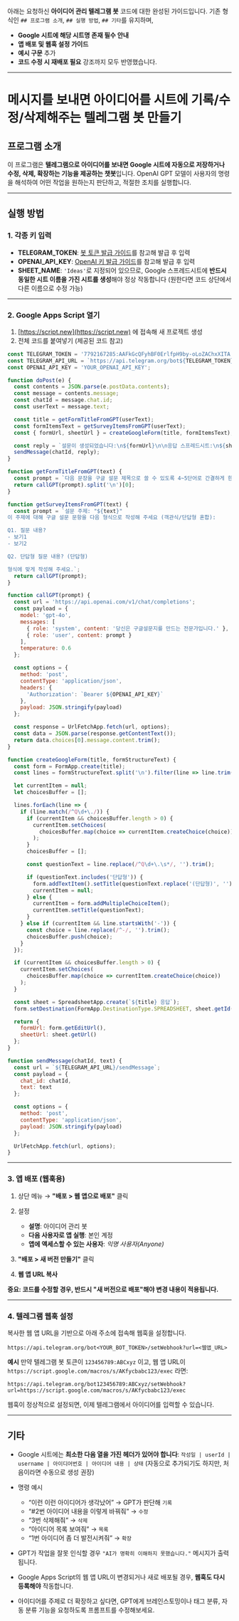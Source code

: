 아래는 요청하신 **아이디어 관리 텔레그램 봇** 코드에 대한 완성된 가이드입니다.
기존 형식인 `## 프로그램 소개`, `## 실행 방법`, `## 기타`를 유지하며,

* **Google 시트에 해당 시트명 존재 필수 안내**
* **앱 배포 및 웹훅 설정 가이드**
* **예시 구문** 추가
* **코드 수정 시 재배포 필요** 강조까지 모두 반영했습니다.

---

# 메시지를 보내면 아이디어를 시트에 기록/수정/삭제해주는 텔레그램 봇 만들기

## 프로그램 소개

이 프로그램은 **텔레그램으로 아이디어를 보내면 Google 시트에 자동으로 저장하거나 수정, 삭제, 확장하는 기능을 제공하는 챗봇**입니다.
OpenAI GPT 모델이 사용자의 명령을 해석하여 어떤 작업을 원하는지 판단하고, 적절한 조치를 실행합니다.

---

## 실행 방법

### 1. 각종 키 입력

* **TELEGRAM\_TOKEN**: [봇 토큰 발급 가이드](https://github.com/dabidstudio/dabidstudio_guides/blob/main/get_telegram_token.md)를 참고해 발급 후 입력
* **OPENAI\_API\_KEY**: [OpenAI 키 발급 가이드](https://github.com/dabidstudio/dabidstudio_guides/blob/main/get-openai-api-key.md)를 참고해 발급 후 입력
* **SHEET\_NAME**: `'Ideas'`로 지정되어 있으므로, Google 스프레드시트에 **반드시 동일한 시트 이름을 가진 시트를 생성**해야 정상 작동합니다
  (원한다면 코드 상단에서 다른 이름으로 수정 가능)

---

### 2. Google Apps Script 열기

1. [https://script.new](https://script.new) 에 접속해 새 프로젝트 생성
2. 전체 코드를 붙여넣기 (제공된 코드 참고)
```javascript
const TELEGRAM_TOKEN = '7792167285:AAFkGcQFyhBF0ErlfpH9by-oLoZAChxXITA';
const TELEGRAM_API_URL = `https://api.telegram.org/bot${TELEGRAM_TOKEN}`;
const OPENAI_API_KEY = 'YOUR_OPENAI_API_KEY';

function doPost(e) {
  const contents = JSON.parse(e.postData.contents);
  const message = contents.message;
  const chatId = message.chat.id;
  const userText = message.text;

  const title = getFormTitleFromGPT(userText);
  const formItemsText = getSurveyItemsFromGPT(userText);
  const { formUrl, sheetUrl } = createGoogleForm(title, formItemsText);

  const reply = `설문이 생성되었습니다:\n${formUrl}\n\n응답 스프레드시트:\n${sheetUrl}`;
  sendMessage(chatId, reply);
}

function getFormTitleFromGPT(text) {
  const prompt = `다음 문장을 구글 설문 제목으로 쓸 수 있도록 4~5단어로 간결하게 한국어로 요약해 주세요:\n\n"${text}"`;
  return callGPT(prompt).split('\n')[0];
}

function getSurveyItemsFromGPT(text) {
  const prompt = `설문 주제: "${text}"
이 주제에 대해 구글 설문 문항을 다음 형식으로 작성해 주세요 (객관식/단답형 혼합):

Q1. 질문 내용?
- 보기1
- 보기2

Q2. 단답형 질문 내용? (단답형)

형식에 맞게 작성해 주세요.`;
  return callGPT(prompt);
}

function callGPT(prompt) {
  const url = 'https://api.openai.com/v1/chat/completions';
  const payload = {
    model: 'gpt-4o',
    messages: [
      { role: 'system', content: '당신은 구글설문지를 만드는 전문가입니다.' },
      { role: 'user', content: prompt }
    ],
    temperature: 0.6
  };

  const options = {
    method: 'post',
    contentType: 'application/json',
    headers: {
      'Authorization': `Bearer ${OPENAI_API_KEY}`
    },
    payload: JSON.stringify(payload)
  };

  const response = UrlFetchApp.fetch(url, options);
  const data = JSON.parse(response.getContentText());
  return data.choices[0].message.content.trim();
}

function createGoogleForm(title, formStructureText) {
  const form = FormApp.create(title);
  const lines = formStructureText.split('\n').filter(line => line.trim() !== '');

  let currentItem = null;
  let choicesBuffer = [];

  lines.forEach(line => {
    if (line.match(/^Q\d+\./)) {
      if (currentItem && choicesBuffer.length > 0) {
        currentItem.setChoices(
          choicesBuffer.map(choice => currentItem.createChoice(choice))
        );
      }
      choicesBuffer = [];

      const questionText = line.replace(/^Q\d+\.\s*/, '').trim();

      if (questionText.includes('단답형')) {
        form.addTextItem().setTitle(questionText.replace('(단답형)', '').trim());
        currentItem = null;
      } else {
        currentItem = form.addMultipleChoiceItem();
        currentItem.setTitle(questionText);
      }
    } else if (currentItem && line.startsWith('-')) {
      const choice = line.replace(/^-/, '').trim();
      choicesBuffer.push(choice);
    }
  });

  if (currentItem && choicesBuffer.length > 0) {
    currentItem.setChoices(
      choicesBuffer.map(choice => currentItem.createChoice(choice))
    );
  }

  const sheet = SpreadsheetApp.create(`${title} 응답`);
  form.setDestination(FormApp.DestinationType.SPREADSHEET, sheet.getId());

  return {
    formUrl: form.getEditUrl(),
    sheetUrl: sheet.getUrl()
  };
}

function sendMessage(chatId, text) {
  const url = `${TELEGRAM_API_URL}/sendMessage`;
  const payload = {
    chat_id: chatId,
    text: text
  };

  const options = {
    method: 'post',
    contentType: 'application/json',
    payload: JSON.stringify(payload)
  };

  UrlFetchApp.fetch(url, options);
}
```

---

### 3. 앱 배포 (웹훅용)

1. 상단 메뉴 → **"배포 > 웹 앱으로 배포"** 클릭
2. 설정

   * **설명**: 아이디어 관리 봇
   * **다음 사용자로 앱 실행**: 본인 계정
   * **앱에 액세스할 수 있는 사용자**: *익명 사용자(Anyone)*
3. **"배포 > 새 버전 만들기"** 클릭
4. **웹 앱 URL 복사**

**중요: 코드를 수정할 경우, 반드시 "새 버전으로 배포"해야 변경 내용이 적용됩니다.**

---

### 4. 텔레그램 웹훅 설정

복사한 웹 앱 URL을 기반으로 아래 주소에 접속해 웹훅을 설정합니다.

```
https://api.telegram.org/bot<YOUR_BOT_TOKEN>/setWebhook?url=<웹앱_URL>
```

**예시**
만약 텔레그램 봇 토큰이 `123456789:ABCxyz` 이고,
웹 앱 URL이 `https://script.google.com/macros/s/AKfycbabc123/exec` 라면:

```
https://api.telegram.org/bot123456789:ABCxyz/setWebhook?url=https://script.google.com/macros/s/AKfycbabc123/exec
```

웹훅이 정상적으로 설정되면, 이제 텔레그램에서 아이디어를 입력할 수 있습니다.

---

## 기타

* Google 시트에는 **최소한 다음 열을 가진 헤더가 있어야 합니다**:
  `작성일 | userId | username | 아이디어번호 | 아이디어 내용 | 상태`
  (자동으로 추가되기도 하지만, 처음이라면 수동으로 생성 권장)

* 명령 예시

  * “이런 이런 아이디어가 생각났어” → GPT가 판단해 `기록`
  * “#2번 아이디어 내용을 이렇게 바꿔줘” → `수정`
  * “3번 삭제해줘” → `삭제`
  * “아이디어 목록 보여줘” → `목록`
  * “1번 아이디어 좀 더 발전시켜줘” → `확장`

* GPT가 작업을 잘못 인식할 경우 `"AI가 명확히 이해하지 못했습니다."` 메시지가 출력됩니다.

* Google Apps Script의 웹 앱 URL이 변경되거나 새로 배포될 경우, **웹훅도 다시 등록해야** 작동합니다.

* 아이디어를 주제로 더 확장하고 싶다면, GPT에게 브레인스토밍이나 태그 분류, 자동 분류 기능을 요청하도록 프롬프트를 수정해보세요.
